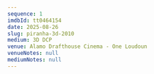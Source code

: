 ```yaml
---
sequence: 1
imdbId: tt0464154
date: 2025-08-26
slug: piranha-3d-2010
medium: 3D DCP
venue: Alamo Drafthouse Cinema - One Loudoun
venueNotes: null
mediumNotes: null
---
```


